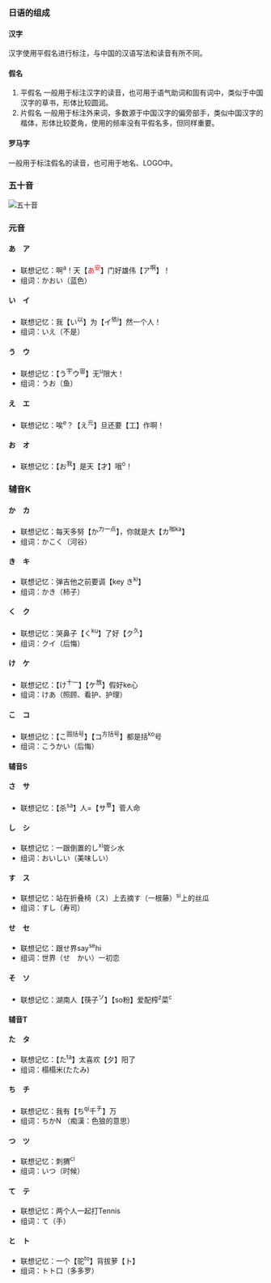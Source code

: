 ### 日语的组成
#### 汉字
汉字使用平假名进行标注，与中国的汉语写法和读音有所不同。
#### 假名
1. 平假名
一般用于标注汉字的读音，也可用于语气助词和固有词中，类似于中国汉字的草书，形体比较圆润。
2. 片假名
一般用于标注外来词，多数源于中国汉字的偏旁部手，类似中国汉字的楷体，形体比较菱角，使用的频率没有平假名多，但同样重要。
#### 罗马字
一般用于标注假名的读音，也可用于地名、LOGO中。
### 五十音
![五十音](https://timgsa.baidu.com/timg?image&quality=80&size=b9999_10000&sec=1586850390442&di=33f8697b67a8895802ea8b56a070b35d&imgtype=0&src=http%3A%2F%2Fh.hiphotos.baidu.com%2Fzhidao%2Fpic%2Fitem%2Fb90e7bec54e736d140c1a8b59a504fc2d46269b8.jpg)

### 元音
#### あ　ア
* 联想记忆：啊<sup>a</sup>！天【<font color=#FF0000 >あ<sup>安</sup></font>】门好雄伟【ア<sup>啊</sup>】！
* 组词：かおい（蓝色）

#### い　イ
* 联想记忆：我【い<sup>以</sup>】为【イ<sup>依i</sup>】然一个人！
* 组词：いえ（不是）

#### う　ウ
* 联想记忆：【う<sup>宇</sup>ウ<sup>宙</sup>】无<sup>u</sup>限大！
* 组词：うお（鱼）

#### え　エ
* 联想记忆：唉<sup>e</sup>？【え<sup>元</sup>】旦还要【工】作啊！

#### お　オ
* 联想记忆：【お<sup>我</sup>】是天【才】哦<sup>o</sup>！

### 辅音K
#### か　カ
* 联想记忆：每天多努【か<sup>力一点</sup>】，你就是大【カ<sup>咖ka</sup>】
* 组词：かこく（河谷）

#### き　キ
* 联想记忆：弹吉他之前要调【key き<sup>ki</sup>】
* 组词：かき（柿子）

#### く　ク
* 联想记忆：哭鼻子【く<sup>ku</sup>】了好【ク<sup>久</sup>】
* 组词：クイ（后悔）

#### け　ケ
* 联想记忆：【け<sup>十一</sup>】【ケ<sup>放</sup>】假好ke心
* 组词：けあ（照顾、看护、护理）

#### こ　コ
* 联想记忆：【こ<sup>圆括号</sup>】【コ<sup>方括号</sup>】都是括<sup>ko</sup>号
* 组词：こうかい（后悔）

#### 辅音S
#### さ　サ
* 联想记忆：【杀<sup>sa</sup>】人=【サ<sup>草</sup>】菅人命

#### し　シ
* 联想记忆：一跟倒置的し<sup>xi</sup>管シ水
* 组词：おいしい（美味しい）

#### す　ス
* 联想记忆：站在折叠椅（ス）上去摘す（一根藤）<sup>si</sup>上的丝瓜
* 组词：すし（寿司）

#### せ　セ
* 联想记忆：跟せ界say<sup>se</sup>hi
* 组词：世界（せ　かい）一初恋
#### そ　ソ
* 联想记忆：湖南人【筷子<sup>ソ</sup>】【so粉】爱配榨<sup>z</sup>菜<sup>c</sup>

#### 辅音T
#### た　タ
* 联想记忆：【た<sup>ta</sup>】太喜欢【夕】阳了
* 组词：榻榻米(たたみ)

#### ち　チ
* 联想记忆：我有【ち<sup>qi</sup>千<sup>チ</sup>】万
* 组词：ちかN （痴漢：色狼的意思）

#### つ　ツ
* 联想记忆：刺猬<sup>ci</sup>
* 组词：いつ（时候）

#### て　テ
* 联想记忆：两个人一起打Tennis
* 组词：て（手）
#### と　ト
* 联想记忆：一个【驼<sup>to</sup>】背拔萝【卜】
* 组词：トト口（多多罗）
